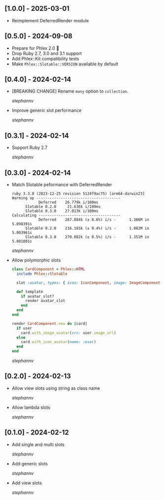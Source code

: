 ## [1.0.0] - 2025-03-01
- Reimplement DeferredRender module

## [0.5.0] - 2024-09-08
- Prepare for Phlex 2.0 💪
- Drop Ruby 2.7, 3.0 and 3.1 support
- Add Phlex::Kit compatibility tests
- Make `Phlex::Slotable::VERSION` available by default

## [0.4.0] - 2024-02-14
- [BREAKING CHANGE] Rename `many` option to `collection`.

  *stephannv*

- Improve generic slot performance

  *stephannv*

## [0.3.1] - 2024-02-14
- Support Ruby 2.7

  *stephannv*

## [0.3.0] - 2024-02-14

- Match Slotable peformance with DeferredRender
  ```
  ruby 3.3.0 (2023-12-25 revision 5124f9ac75) [arm64-darwin23]
  Warming up --------------------------------------
              Deferred    26.779k i/100ms
        Slotable 0.2.0     21.636k i/100ms
        Slotable 0.3.0    27.013k i/100ms
  Calculating -------------------------------------
              Deferred    267.884k (± 0.6%) i/s -      1.366M in   5.098391s
        Slotable 0.2.0    216.193k (± 0.4%) i/s -      1.082M in   5.003961s
        Slotable 0.3.0    270.082k (± 0.5%) i/s -      1.351M in   5.001001s
  ```
  *stephannv*

- Allow polymorphic slots
  ```ruby
  class CardComponent < Phlex::HTML
    include Phlex::Slotable

    slot :avatar, types: { icon: IconComponent, image: ImageComponent }

    def template
      if avatar_slot?
        render avatar_slot
      end
    end
  end

  render CardComponent.new do |card|
    if user
      card.with_image_avatar(src: user.image_url)
    else
      card.with_icon_avatar(name: :user)
    end
  end
  ```

  *stephannv*

## [0.2.0] - 2024-02-13

- Allow view slots using string as class name

  *stephannv*

- Allow lambda slots

  *stephannv*

## [0.1.0] - 2024-02-12
- Add single and multi slots

  *stephannv*

- Add generic slots

  *stephannv*

- Add view slots

  *stephannv*
